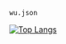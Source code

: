 `wu.json`

[![Top Langs](https://github-readme-stats.vercel.app/api/top-langs/?username=wu-json&hide=html,jupyter+notebook,scss,c%2b%2b&layout=compact&hide_border=true&theme=transparent)](https://github.com/anuraghazra/github-readme-stats)
